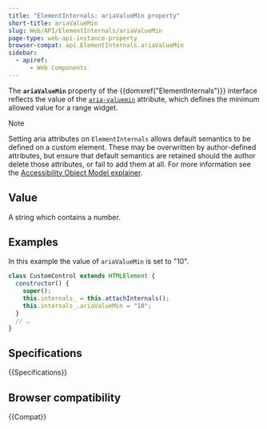 ```yaml
---
title: "ElementInternals: ariaValueMin property"
short-title: ariaValueMin
slug: Web/API/ElementInternals/ariaValueMin
page-type: web-api-instance-property
browser-compat: api.ElementInternals.ariaValueMin
sidebar:
  - apiref:
      - Web Components
---
```


The **`ariaValueMin`** property of the {{domxref("ElementInternals")}} interface reflects the value of the [`aria-valuemin`](/en-US/docs/Web/Accessibility/ARIA/Reference/Attributes/aria-valuemin) attribute, which defines the minimum allowed value for a range widget.

> [!NOTE]
> Setting aria attributes on `ElementInternals` allows default semantics to be defined on a custom element. These may be overwritten by author-defined attributes, but ensure that default semantics are retained should the author delete those attributes, or fail to add them at all. For more information see the [Accessibility Object Model explainer](https://wicg.github.io/aom/explainer.html#default-semantics-for-custom-elements-via-the-elementinternals-object).

## Value

A string which contains a number.

## Examples

In this example the value of `ariaValueMin` is set to "10".

```js
class CustomControl extends HTMLElement {
  constructor() {
    super();
    this.internals_ = this.attachInternals();
    this.internals_.ariaValueMin = "10";
  }
  // …
}
```

## Specifications

{{Specifications}}

## Browser compatibility

{{Compat}}
